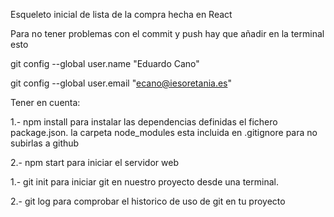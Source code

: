 Esqueleto inicial de lista de la compra hecha en React

Para no tener problemas con el commit y push hay que añadir en la terminal esto

git config --global user.name "Eduardo Cano" 

git config --global user.email "ecano@iesoretania.es"

Tener en cuenta:

1.- npm install para instalar las dependencias definidas el fichero package.json. la carpeta node_modules esta incluida en .gitignore para no subirlas a github

2.- npm start para iniciar el servidor web


1.- git init para iniciar git en nuestro proyecto desde una terminal.

2.- git log para comprobar el historico de uso de git en tu proyecto


